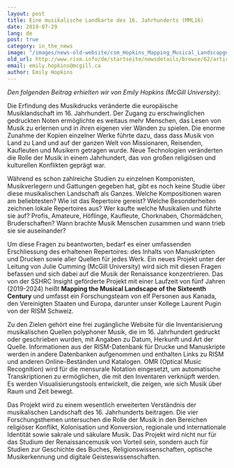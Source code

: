 ```yaml
---
layout: post
title: Eine musikalische Landkarte des 16. Jahrhunderts (MML16)
date: 2019-07-29
lang: de
post: true
category: in_the_news
image: "/images/news-old-website/csm_Hopkins_Mapping_Musical_Landscapge_logo_2_03cf461534.jpg"
old_url: http://www.rism.info/de/startseite/newsdetails/browse/62/article/64/mapping-the-musical-landscape-of-the-sixteenth-century-mml16.html
email: emily.hopkins@mcgill.ca
author: Emily Hopkins
---
```


_Den folgenden Beitrag erhielten wir von Emily Hopkins (McGill University):_

Die Erfindung des Musikdrucks veränderte die europäische Musiklandschaft im 16. Jahrhundert. Der Zugang zu erschwinglichen gedruckten Noten ermöglichte es weitaus mehr Menschen, das Lesen von Musik zu erlernen und in ihren eigenen vier Wänden zu spielen. Die enorme Zunahme der Kopien einzelner Werke führte dazu, dass dass Musik von Land zu Land und auf der ganzen Welt von Missionaren, Reisenden, Kaufleuten und Musikern getragen wurde. Neue Technologien veränderten die Rolle der Musik in einem Jahrhundert, das von großen religiösen und kulturellen Konflikten geprägt war.

Während es schon zahlreiche Studien zu einzelnen Komponisten, Musikverlegern und Gattungen gegeben hat, gibt es noch keine Studie über diese musikalischen Landschaft als Ganzes. Welche Kompositionen waren am beliebtesten? Wie ist das Repertoire gereist? Welche Besonderheiten zeichnen lokale Repertoires aus? Wer kaufte welche Musikalien und führte sie auf? Profis, Amateure, Höflinge, Kaufleute, Chorknaben, Chormädchen, Bruderschaften? Wann brachte Musik Menschen zusammen und wann trieb sie sie auseinander?

Um diese Fragen zu beantworten, bedarf es einer umfassenden Erschliessung des erhaltenen Repertoires: des Inhalts von Manuskripten und Drucken sowie aller Quellen für jedes Werk. Ein neues Projekt unter der Leitung von Julie Cumming (McGill University) wird sich mit diesen Fragen befassen und sich dabei auf die Musik der Renaissance konzentrieren. Das von der SSHRC Insight geförderte Projekt mit einer Laufzeit von fünf Jahren (2019-2024) heißt **Mapping the Musical Landscape of the Sixteenth Century** und umfasst ein Forschungsteam von elf Personen aus Kanada, den Vereinigten Staaten und Europa, darunter unser Kollege Laurent Pugin von der RISM Schweiz.

Zu den Zielen gehört eine frei zugängliche Website für die Inventarisierung musikalischen Quellen polyphoner Musik, die im 16. Jahrhundert gedruckt oder geschrieben wurden, mit Angaben zu Datum, Herkunft und Art der Quelle. Informationen aus der RISM-Datenbank für Drucke und Manuskripte werden in andere Datenbanken aufgenommen und enthalten Links zu RISM und anderen Online-Beständen und Katalogen. OMR (Optical Music Recognition) wird für die mensurale Notation eingesetzt, um automatische Transkriptionen zu ermöglichen, die mit den Inventaren verknüpft werden. Es werden Visualisierungstools entwickelt, die zeigen, wie sich Musik über Raum und Zeit bewegt.

Das Projekt wird zu einem wesentlich erweiterten Verständnis der musikalischen Landschaft des 16. Jahrhunderts beitragen. Die vier Forschungsthemen untersuchen die Rolle der Musik in den Bereichen religiöser Konflikt, Kolonisation und Konversion, regionale und internationale Identität sowie sakrale und säkulare Musik. Das Projekt wird nicht nur für das Studium der Renaissancemusik von Vorteil sein, sondern auch für Studien zur Geschichte des Buches, Religionswissenschaften, optische Musikerkennung und digitale Geisteswissenschaften.


